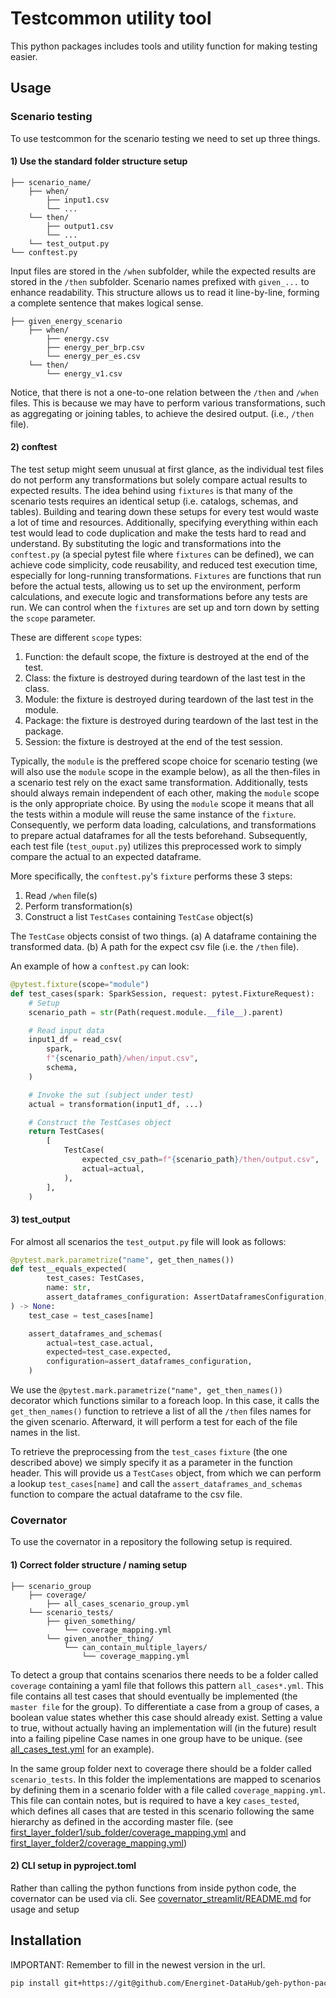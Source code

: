 # Testcommon utility tool

This python packages includes tools and utility function for making testing easier.

## Usage

### Scenario testing

To use testcommon for the scenario testing we need to set up three things.

#### 1) Use the standard folder structure setup

```plaintext
├── scenario_name/
    ├── when/
        ├── input1.csv
        └── ...
    └── then/
        ├── output1.csv
        └── ...
    └── test_output.py
└── conftest.py
```

Input files are stored in the `/when` subfolder, while the expected results are stored in the `/then` subfolder.
Scenario names prefixed with `given_...` to enhance readability. This structure allows us to read it line-by-line,
forming a complete sentence that makes logical sense.

```plaintext
├── given_energy_scenario
    ├── when/
        ├── energy.csv
        ├── energy_per_brp.csv
        └── energy_per_es.csv
    └── then/
        └── energy_v1.csv
```

Notice, that there is not a one-to-one relation between the `/then` and `/when` files.
This is because we may have to perform various transformations, such as aggregating or joining tables, to achieve the
desired
output. (i.e., `/then` file).

#### 2) conftest

The test setup might seem unusual at first glance, as the individual test files do not perform any transformations
but solely compare actual results to expected results. The idea behind using `fixtures` is that many of the scenario
tests requires an identical setup (i.e. catalogs, schemas, and tables). Building and tearing down these setups for every
test would waste a lot of time and resources. Additionally, specifying everything within each test would lead to code
duplication and make the tests hard to read and understand. By substituting the logic and transformations into
the `conftest.py` (a special pytest file where `fixtures` can be defined), we can achieve code simplicity, code
reusability, and reduced test execution time, especially for long-running transformations. `Fixtures` are
functions that run before the actual tests, allowing us to set up the environment, perform calculations, and execute
logic and transformations before any tests are run. We can control when the `fixtures` are set up
and torn down by setting the `scope` parameter.

These are different `scope` types:

1. Function: the default scope, the fixture is destroyed at the end of the test.
1. Class: the fixture is destroyed during teardown of the last test in the class.
1. Module: the fixture is destroyed during teardown of the last test in the module.
1. Package: the fixture is destroyed during teardown of the last test in the package.
1. Session: the fixture is destroyed at the end of the test session.

Typically, the `module` is the preffered scope choice for scenario testing (we will also use the `module` scope in the
example below), as all the then-files in a scenario test rely on the exact same transformation. Additionally, tests
should always remain independent of each other, making the `module` scope is the only appropriate choice.
By using the `module` scope it means that all the tests within a module will reuse the same
instance of the `fixture`. Consequently, we perform data loading, calculations, and transformations to prepare
actual dataframes for all the tests beforehand. Subsequently, each test file (`test_ouput.py`) utilizes this
preprocessed work to simply compare the actual to an expected dataframe.

More specifically, the `conftest.py`'s `fixture` performs these 3 steps:

1. Read `/when` file(s)
1. Perform transformation(s)
1. Construct a list `TestCases` containing `TestCase` object(s)

The `TestCase` objects consist of two things.
(a) A dataframe containing the transformed data.
(b) A path for the expect csv file (i.e. the `/then` file).

An example of how a `conftest.py` can look:

```python
@pytest.fixture(scope="module")
def test_cases(spark: SparkSession, request: pytest.FixtureRequest):
    # Setup
    scenario_path = str(Path(request.module.__file__).parent)

    # Read input data
    input1_df = read_csv(
        spark,
        f"{scenario_path}/when/input.csv",
        schema,
    )

    # Invoke the sut (subject under test)
    actual = transformation(input1_df, ...)

    # Construct the TestCases object
    return TestCases(
        [
            TestCase(
                expected_csv_path=f"{scenario_path}/then/output.csv",
                actual=actual,
            ),
        ],
    )
```

#### 3) test_output

For almost all scenarios the `test_output.py` file will look as follows:

```python
@pytest.mark.parametrize("name", get_then_names())
def test__equals_expected(
        test_cases: TestCases,
        name: str,
        assert_dataframes_configuration: AssertDataframesConfiguration,
) -> None:
    test_case = test_cases[name]

    assert_dataframes_and_schemas(
        actual=test_case.actual,
        expected=test_case.expected,
        configuration=assert_dataframes_configuration,
    )
```

We use the `@pytest.mark.parametrize("name", get_then_names())` decorator which functions similar to a
foreach loop. In this case, it calls the `get_then_names()` function to retrieve a list of all the `/then` files names
for the given scenario. Afterward, it will perform a test for each of the file names in the list.

To retrieve the preprocessing from the `test_cases` `fixture` (the one described above) we simply specify it as a
parameter in the function header. This will provide us a `TestCases` object, from which we can perform a lookup
`test_cases[name]` and call the `assert_dataframes_and_schemas` function to compare the actual dataframe to the csv
file.

### Covernator

To use the covernator in a repository the following setup is required.

#### 1) Correct folder structure / naming setup

```plaintext
├── scenario_group
    ├── coverage/
        ├── all_cases_scenario_group.yml
    └── scenario_tests/
        ├── given_something/
            └── coverage_mapping.yml
        └── given_another_thing/
            └── can_contain_multiple_layers/
                └── coverage_mapping.yml
```

To detect a group that contains scenarios there needs to be a folder called `coverage` containing a yaml file that follows this pattern `all_cases*.yml`.
This file contains all test cases that should eventually be implemented (the `master file` for the group).
To differentiate a case from a group of cases, a boolean value states whether this case should already exist. Setting a value to true, without actually having an implementation will (in the future) result into a failing pipeline
Case names in one group have to be unique.
(see [all_cases_test.yml](/source/geh_common/tests/testing/unit/covernator/test_files/coverage/all_cases_test.yml) for an example).

In the same group folder next to coverage there should be a folder called `scenario_tests`. In this folder the implementations are mapped to scenarios by defining them in a scenario folder with a file called `coverage_mapping.yml`.
This file can contain notes, but is required to have a key `cases_tested`, which defines all cases that are tested in this scenario following the same hierarchy as defined in the according master file. 
(see [first_layer_folder1/sub_folder/coverage_mapping.yml](/source/geh_common/tests/testing/unit/covernator/test_files/scenario_tests//first_layer_folder1/sub_folder/coverage_mapping.yml) and [first_layer_folder2/coverage_mapping.yml](/source/geh_common/tests/testing/unit/covernator/test_files/scenario_tests//first_layer_folder2/coverage_mapping.yml))


#### 2) CLI setup in pyproject.toml

Rather than calling the python functions from inside python code, the covernator can be used via cli. See [covernator_streamlit/README.md](/docs/covernator_streamlit/README.md) for usage and setup

## Installation

IMPORTANT: Remember to fill in the newest version in the url.

```bash
pip install git+https://git@github.com/Energinet-DataHub/geh-python-packages@3.1.2#subdirectory=source/testcommon
```
